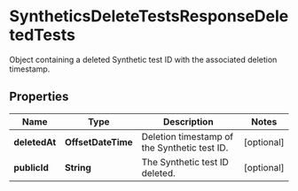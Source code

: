 

# SyntheticsDeleteTestsResponseDeletedTests

Object containing a deleted Synthetic test ID with the associated deletion timestamp.
## Properties

Name | Type | Description | Notes
------------ | ------------- | ------------- | -------------
**deletedAt** | **OffsetDateTime** | Deletion timestamp of the Synthetic test ID. |  [optional]
**publicId** | **String** | The Synthetic test ID deleted. |  [optional]



